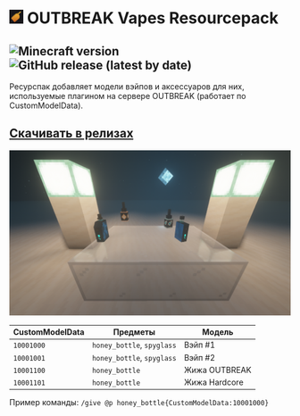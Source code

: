# <img src="./pack.png" height="25"> OUTBREAK Vapes Resourcepack
![Minecraft version](https://img.shields.io/badge/minecraft--version-1.14%20--%201.17-blue)
![GitHub release (latest by date)](https://img.shields.io/github/v/release/outbreak-team/vapes-resourcepack)
---

Ресурспак добавляет модели вэйпов и аксессуаров для них, используемые плагином на сервере OUTBREAK (работает по CustomModelData).

## [Скачивать в релизах](https://github.com/outbreak-team/vapes-resourcepack/releases/latest)

![](./sources/pic.png)


 CustomModelData | Предметы | Модель
-|-|-
`10001000` | `honey_bottle`, `spyglass` | Вэйп #1
`10001001` | `honey_bottle`, `spyglass` | Вэйп #2
`10001100` | `honey_bottle` | Жижа OUTBREAK
`10001101` | `honey_bottle` | Жижа Hardcore

Пример команды:
`/give @p honey_bottle{CustomModelData:10001000}`